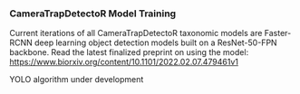 ### CameraTrapDetectoR Model Training

Current iterations of all CameraTrapDetectoR taxonomic models are Faster-RCNN deep learning object detection models built on a ResNet-50-FPN backbone. Read the latest finalized preprint on using the model: https://www.biorxiv.org/content/10.1101/2022.02.07.479461v1

YOLO algorithm under development



